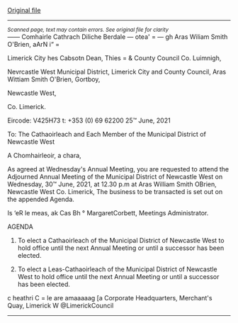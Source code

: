 [Original file](https://www.limerick.ie/sites/default/files/media/documents/2021-06/00-2021-06-30-agenda-adj-agm.pdf)

---
*<small>Scanned page, text may contain errors. See original file for clarity</small>*  
_——_ Comhairle Cathrach Diliche Berdale — otea' =
— gh Aras Wiliam Smith O'Brien,
aArN i“ =

Limerick City hes Cabsotn Dean, Thies
= & County Council Co. Luimnigh,

Nevrcastle West Municipal District,
Limerick City and County Council,
Aras Wittiam Smith O'Brien,
Gortboy,

Newcastle West,

Co. Limerick.

Eircode: V425H73
t: +353 (0) 69 62200
25™ June, 2021

To: The Cathaoirleach and Each Member of the Municipal District of Newcastle West

A Chomhairleoir, a chara,

As agreed at Wednesday's Annual Meeting, you are requested to attend the Adjourned
Annual Meeting of the Municipal District of Newcastle West on Wednesday, 30™ June, 2021,
at 12.30 p.m at Aras William Smith OBrien, Newcastle West Co. Limerick, The business to be
transacted is set out on the appended Agenda.

Is ‘eR le meas,
ak Cas Bh
°
MargaretCorbett,
Meetings Administrator.

AGENDA

1. To elect a Cathaoirleach of the Municipal District of Newcastle West to hold office until
the next Annual Meeting or until a successor has been elected.

2. To elect a Leas-Cathaoirleach of the Municipal District of Newcastle West to hold
office until the next Annual Meeting or until a successor has been elected.

c heathri C = le
are amaaaaag [a
Corporate Headquarters, Merchant's Quay, Limerick W @LimerickCouncil


---
